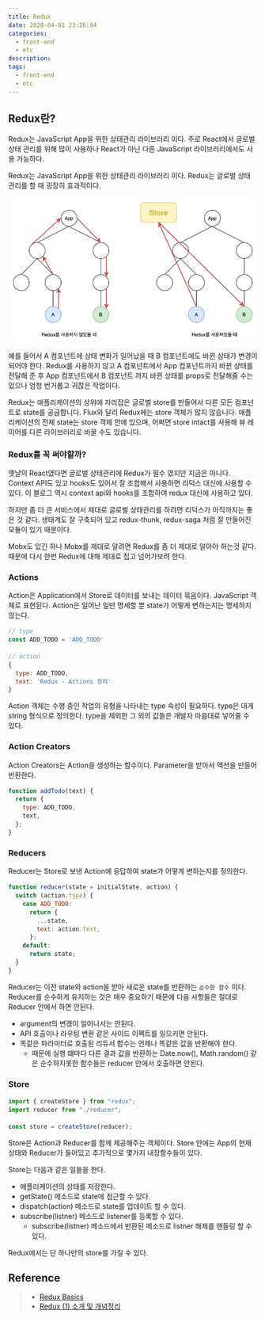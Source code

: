 ```yaml
---
title: Redux
date: 2020-04-01 23:26:04
categories:
  - front-end
  - etc
description:
tags:
  - front-end
  - etc
---
```


## Redux란?

Redux는 JavaScript App을 위한 상태관리 라이브러리 이다. 주로 React에서 글로벌 상태 관리를 위해 많이 사용하나 React가 아닌 다른 JavaScript 라이브러리에서도 사용 가능하다.

Redux는 JavaScript App을 위한 상태관리 라이브러리 이다. Redux는 글로벌 상태 관리를 할 때 굉장히 효과적이다.

![Redux를 사용하지 않았을 때와 사용하였을 때의 비교](../images/frontend/etc-redux-1.png)

예를 들어서 A 컴포넌트에 상태 변화가 일어났을 때 B 컴포넌트에도 바뀐 상태가 변경이 되어야 한다. Redux를 사용하지 않고 A 컴포넌트에서 App 컴포넌트까지 바뀐 상태를 전달해 준 후 App 컴포넌트에서 B 컴포넌트 까지 바뀐 상태를 props로 전달해줄 수는 있으나 엄청 번거롭고 귀찮은 작업이다.

Redux는 애플리케이션의 상위에 자리잡은 글로벌 store를 만들어서 다른 모든 컴포넌트로 state를 공급합니다. Flux와 달리 Redux에는 store 객체가 많지 않습니다. 애플리케이션의 전체 state는 store 객체 안에 있으며, 어쩌면 store intact를 사용해 뷰 레이어를 다른 라이브러리로 바꿀 수도 있습니다.

### Redux를 꼭 써야할까?

옛날의 React였다면 글로벌 상태관리에 Redux가 필수 였지만 지금은 아니다. Context API도 있고 hooks도 있어서 잘 조합해서 사용하면 리덕스 대신에 사용할 수 있다. 이 블로그 역시 context api와 hooks를 조합하여 redux 대신에 사용하고 있다.

하지만 좀 더 큰 서비스에서 제대로 글로벌 상태관리를 하려면 리덕스가 아직까지는 좋은 것 같다. 생태계도 잘 구축되어 있고 redux-thunk, redux-saga 처럼 잘 만들어진 모듈이 있기 때문이다.

Mobx도 있긴 하나 Mobx를 제대로 알려면 Redux를 좀 더 제대로 알아야 하는것 같다. 때문에 다시 한번 Redux에 대해 제대로 집고 넘어가보려 한다.

### Actions

Action은 Application에서 Store로 데이터를 보내는 데이터 묶음이다. JavaScript 객체로 표현된다.
Action은 일어난 일만 명세할 뿐 state가 어떻게 변하는지는 명세하지 않는다.

```javascript
// type
const ADD_TODO = 'ADD_TODO'

// action
{
  type: ADD_TODO,
  text: 'Redux - Actions 정리'
}
```

Action 객체는 수행 중인 작업의 유형을 나타내는 type 속성이 필요하다. type은 대게 string 형식으로 정의한다. type을 제외한 그 외의 값들은 개발자 마음대로 넣어줄 수 있다.

### Action Creators

Action Creators는 Action을 생성하는 함수이다. Parameter을 받아서 액션을 만들어 반환한다.

```javascript
function addTodo(text) {
  return {
    type: ADD_TODO,
    text,
  };
}
```

### Reducers

Reducer는 Store로 보낸 Action에 응답하여 state가 어떻게 변하는지를 정의한다.

```javascript
function reducer(state = initialState, action) {
  switch (action.type) {
    case ADD_TODO:
      return {
        ...state,
        text: action.text,
      };
    default:
      return state;
  }
}
```

Reducer는 이전 state와 action을 받아 새로운 state를 반환하는 `순수한 함수` 이다. Reducer를 순수하게 유지하는 것은 매우 중요하기 때문에 다음 사항들은 절대로 Reducer 안에서 하면 안된다.

- argument의 변경이 일어나서는 안된다.
- API 호출이나 라우팅 변환 같은 사이드 이펙트를 일으키면 안된다.
- 똑같은 파라미터로 호출된 리듀서 함수는 언제나 똑같은 값을 반환해야 한다.
  - 때문에 실행 떄마다 다른 결과 값을 반환하는 Date.now(), Math.random() 같은 순수하지못한 함수들은 reducer 안에서 호출하면 안된다.

### Store

```javascript
import { createStore } from "redux";
import reducer from "./reducer";

const store = createStore(reducer);
```

Store은 Action과 Reducer를 함께 제공해주는 객체이다. Store 안에는 App의 현재 상태와 Reducer가 들어있고 추가적으로 몇가지 내장함수들이 있다.

Store는 다음과 같은 일들을 한다.

- 애플리케이션의 상태를 저장한다.
- getState() 메소드로 state에 접근할 수 있다.
- dispatch(action) 메소드로 state를 업데이트 할 수 있다.
- subscribe(listner) 메소드로 listener를 등록할 수 있다.
  - subscribe(listner) 메소드에서 반환된 메소드로 listner 해제를 핸들링 할 수 있다.

Redux에서는 단 하나만의 store를 가질 수 있다.

## Reference

> - [Redux Basics](https://redux.js.org/basics/basic-tutorial)
> - [Redux (1) 소개 및 개념정리](https://velog.io/@velopert/Redux-1-%EC%86%8C%EA%B0%9C-%EB%B0%8F-%EA%B0%9C%EB%85%90%EC%A0%95%EB%A6%AC-zxjlta8ywt)
